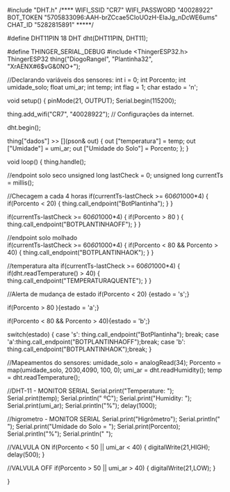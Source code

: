 #include "DHT.h"
/****
 WIFI_SSID "CR7"
 WIFI_PASSWORD "40028922"
 BOT_TOKEN "5705833096:AAH-brZCcae5CIoUOzH-EIaJg_nDcWE6ums"
CHAT_ID "5282815891"
*****/

#define DHT11PIN  18
DHT dht(DHT11PIN, DHT11);

#define THINGER_SERIAL_DEBUG
#include <ThingerESP32.h>
ThingerESP32 thing("DiogoRangel", "Plantinha32", "XrAENX#6$vG&0NO+");
 
//Declarando variáveis dos sensores:
int i = 0;
int Porcento;
int umidade_solo;
float umi_ar;
int temp;
int flag = 1;
char estado = 'n';

void setup()
{
pinMode(21, OUTPUT);
Serial.begin(115200);

  thing.add_wifi("CR7", "40028922"); // Configurações da internet.
   
dht.begin();

thing["dados"] >> [](pson& out)
{
  out ["temperatura"] = temp;
  out ["Umidade"] = umi_ar;
  out ["Umidade do Solo"] = Porcento;
};
}
 
void loop()
{
thing.handle();

//endpoint solo seco 
unsigned long lastCheck = 0;
unsigned long currentTs = millis();


//Checagem a cada 4 horas
if(currentTs-lastCheck >= 60*60*1000*4)
{
if(Porcento < 20)
 {
   thing.call_endpoint("BotPlantinha");
 }
}

if(currentTs-lastCheck >= 60*60*1000*4)
{
if(Porcento > 80 )
 {
   thing.call_endpoint("BOTPLANTINHAOFF");
 }
}  

//endpoint solo molhado  
if(currentTs-lastCheck >= 60*60*1000*4)
{
if(Porcento < 80 && Porcento > 40)
 {
   thing.call_endpoint("BOTPLANTINHAOK");
 }
}

//temperatura alta
if(currentTs-lastCheck >= 60*60*1000*4)
{
if(dht.readTemperature() > 40)
{
   thing.call_endpoint("TEMPERATURAQUENTE");
}
  }


//Alerta de mudança de estado
if(Porcento < 20) {estado = 's';}

 if(Porcento > 80 ){estado = 'a';}

if(Porcento < 80 && Porcento > 40){estado = 'b';}


switch(estado)
{
  case 's': thing.call_endpoint("BotPlantinha"); break;
  case 'a':thing.call_endpoint("BOTPLANTINHAOFF");break;
  case 'b': thing.call_endpoint("BOTPLANTINHAOK");break;
}


//Mapeamentos do sensores:
umidade_solo = analogRead(34);
Porcento = map(umidade_solo, 2030,4090, 100, 0);
umi_ar = dht.readHumidity();
temp = dht.readTemperature();

//DHT-11 - MONITOR SERIAL
Serial.print("Temperature: ");
Serial.print(temp);
Serial.println(" ºC");
Serial.print("Humidity: ");
Serial.print(umi_ar);
Serial.println("%");
delay(1000);

//higrometro - MONITOR SERIAL
 Serial.print("Higrômetro");
 Serial.println("  ");
 Serial.print("Umidade do Solo = ");
 Serial.print(Porcento);
 Serial.println("%");
 Serial.println("  ");



//VALVULA ON
if(Porcento < 50 || umi_ar < 40)
{
  digitalWrite(21,HIGH);
  delay(500);
}



//VALVULA OFF
if(Porcento > 50 || umi_ar > 40)
{ 
  digitalWrite(21,LOW);
}


}
